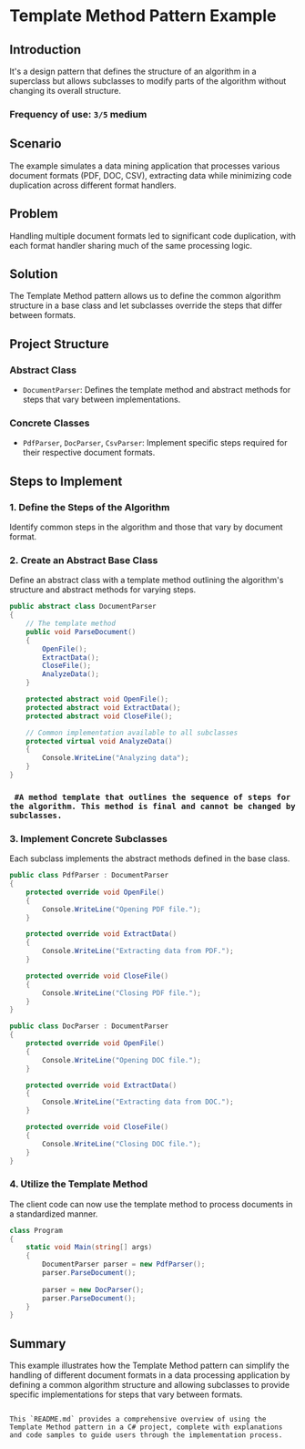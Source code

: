# Template Method Pattern Example

## Introduction
It's a design pattern that defines the structure of an algorithm in a superclass but allows subclasses to modify parts of the algorithm without changing its overall structure.
### Frequency of use: `3/5` medium

## Scenario
The example simulates a data mining application that processes various document formats (PDF, DOC, CSV), extracting data while minimizing code duplication across different format handlers.

## Problem
Handling multiple document formats led to significant code duplication, with each format handler sharing much of the same processing logic.

## Solution
The Template Method pattern allows us to define the common algorithm structure in a base class and let subclasses override the steps that differ between formats.

## Project Structure

### Abstract Class
- `DocumentParser`: Defines the template method and abstract methods for steps that vary between implementations.

### Concrete Classes
- `PdfParser`, `DocParser`, `CsvParser`: Implement specific steps required for their respective document formats.

## Steps to Implement

### 1. Define the Steps of the Algorithm
Identify common steps in the algorithm and those that vary by document format.

### 2. Create an Abstract Base Class
Define an abstract class with a template method outlining the algorithm's structure and abstract methods for varying steps.

```csharp
public abstract class DocumentParser
{
    // The template method
    public void ParseDocument()
    {
        OpenFile();
        ExtractData();
        CloseFile();
        AnalyzeData();
    }

    protected abstract void OpenFile();
    protected abstract void ExtractData();
    protected abstract void CloseFile();

    // Common implementation available to all subclasses
    protected virtual void AnalyzeData()
    {
        Console.WriteLine("Analyzing data");
    }
}
```
### ` #A method template that outlines the sequence of steps for the algorithm. This method is final and cannot be changed by subclasses.`
### 3. Implement Concrete Subclasses
Each subclass implements the abstract methods defined in the base class.

```csharp
public class PdfParser : DocumentParser
{
    protected override void OpenFile()
    {
        Console.WriteLine("Opening PDF file.");
    }

    protected override void ExtractData()
    {
        Console.WriteLine("Extracting data from PDF.");
    }

    protected override void CloseFile()
    {
        Console.WriteLine("Closing PDF file.");
    }
}

public class DocParser : DocumentParser
{
    protected override void OpenFile()
    {
        Console.WriteLine("Opening DOC file.");
    }

    protected override void ExtractData()
    {
        Console.WriteLine("Extracting data from DOC.");
    }

    protected override void CloseFile()
    {
        Console.WriteLine("Closing DOC file.");
    }
}
```

### 4. Utilize the Template Method
The client code can now use the template method to process documents in a standardized manner.

```csharp
class Program
{
    static void Main(string[] args)
    {
        DocumentParser parser = new PdfParser();
        parser.ParseDocument();
        
        parser = new DocParser();
        parser.ParseDocument();
    }
}
```

## Summary
This example illustrates how the Template Method pattern can simplify the handling of different document formats in a data processing application by defining a common algorithm structure and allowing subclasses to provide specific implementations for steps that vary between formats.
```

This `README.md` provides a comprehensive overview of using the Template Method pattern in a C# project, complete with explanations and code samples to guide users through the implementation process.